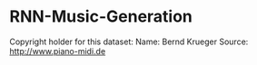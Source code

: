 # RNN-Music-Generation
Copyright holder for this dataset:
Name: Bernd Krueger
Source: http://www.piano-midi.de
